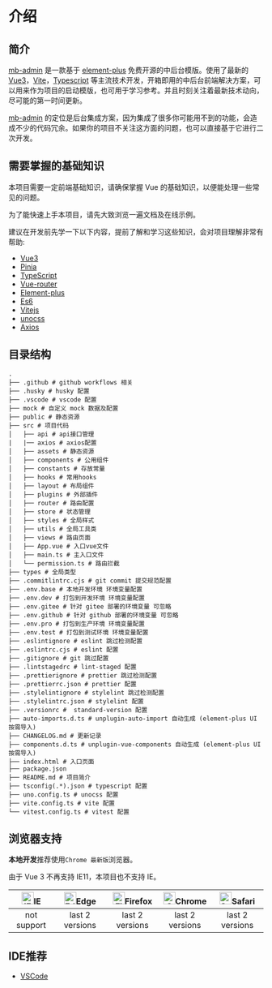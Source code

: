 # 介绍

## 简介

[mb-admin](https://github.com/syh-micro-build/mb-admin) 是一款基于 [element-plus](https://element-plus.org/) 免费开源的中后台模版。使用了最新的 [Vue3](https://github.com/vuejs/vue-next)，[Vite](https://github.com/vitejs/vite)，[Typescript](https://www.typescriptlang.org/) 等主流技术开发，开箱即用的中后台前端解决方案，可以用来作为项目的启动模版，也可用于学习参考。并且时刻关注着最新技术动向，尽可能的第一时间更新。

[mb-admin](https://github.com/syh-micro-build/mb-admin) 的定位是后台集成方案，因为集成了很多你可能用不到的功能，会造成不少的代码冗余。如果你的项目不关注这方面的问题，也可以直接基于它进行二次开发。

## 需要掌握的基础知识

本项目需要一定前端基础知识，请确保掌握 Vue 的基础知识，以便能处理一些常见的问题。

为了能快速上手本项目，请先大致浏览一遍文档及在线示例。

建议在开发前先学一下以下内容，提前了解和学习这些知识，会对项目理解非常有帮助:

- [Vue3](https://v3.vuejs.org/)
- [Pinia](https://pinia.vuejs.org/)
- [TypeScript](https://www.typescriptlang.org/)
- [Vue-router](https://next.router.vuejs.org/)
- [Element-plus](https://element-plus.org/)
- [Es6](https://es6.ruanyifeng.com/)
- [Vitejs](https://vitejs.dev/)
- [unocss](https://unocss.dev/)
- [Axios](https://axios-http.com/)

## 目录结构

```
.
├── .github # github workflows 相关
├── .husky # husky 配置
├── .vscode # vscode 配置
├── mock # 自定义 mock 数据及配置
├── public # 静态资源
├── src # 项目代码
│   ├── api # api接口管理
|   |── axios # axios配置
│   ├── assets # 静态资源
│   ├── components # 公用组件
│   ├── constants # 存放常量
│   ├── hooks # 常用hooks
│   ├── layout # 布局组件
│   ├── plugins # 外部插件
│   ├── router # 路由配置
│   ├── store # 状态管理
│   ├── styles # 全局样式
│   ├── utils # 全局工具类
│   ├── views # 路由页面
│   ├── App.vue # 入口vue文件
│   ├── main.ts # 主入口文件
│   └── permission.ts # 路由拦截
├── types # 全局类型
├── .commitlintrc.cjs # git commit 提交规范配置
├── .env.base # 本地开发环境 环境变量配置
├── .env.dev # 打包到开发环境 环境变量配置
├── .env.gitee # 针对 gitee 部署的环境变量 可忽略
├── .env.github # 针对 github 部署的环境变量 可忽略
├── .env.pro # 打包到生产环境 环境变量配置
├── .env.test # 打包到测试环境 环境变量配置
├── .eslintignore # eslint 跳过检测配置
├── .eslintrc.cjs # eslint 配置
├── .gitignore # git 跳过配置
├── .lintstagedrc # lint-staged 配置
├── .prettierignore # prettier 跳过检测配置
├── .prettierrc.json # prettier 配置
├── .stylelintignore # stylelint 跳过检测配置
├── .stylelintrc.json # stylelint 配置
├── .versionrc #  standard-version 配置
├── auto-imports.d.ts # unplugin-auto-import 自动生成 (element-plus UI 按需导入)
├── CHANGELOG.md # 更新记录
├── components.d.ts # unplugin-vue-components 自动生成 (element-plus UI 按需导入)
├── index.html # 入口页面
├── package.json
├── README.md # 项目简介
├── tsconfig(.*).json # typescript 配置
├── uno.config.ts # unocss 配置
├── vite.config.ts # vite 配置
└── vitest.config.ts # vitest 配置
```

## 浏览器支持

**本地开发**推荐使用`Chrome 最新版`浏览器。

由于 Vue 3 不再支持 IE11，本项目也不支持 IE。

| [<img src="https://raw.githubusercontent.com/alrra/browser-logos/main/src/archive/internet-explorer_9-11/internet-explorer_9-11_48x48.png" alt="IE" width="24px" height="24px"  />](http://godban.github.io/browsers-support-badges/)IE | [<img src="https://raw.githubusercontent.com/alrra/browser-logos/main/src/edge/edge_48x48.png" alt=" Edge" width="24px" height="24px" />](http://godban.github.io/browsers-support-badges/)Edge | [<img src="https://raw.githubusercontent.com/alrra/browser-logos/main/src/firefox/firefox_48x48.png" alt="Firefox" width="24px" height="24px" />](http://godban.github.io/browsers-support-badges/)Firefox | [<img src="https://raw.githubusercontent.com/alrra/browser-logos/main/src/chrome/chrome_48x48.png" alt="Chrome" width="24px" height="24px" />](http://godban.github.io/browsers-support-badges/)Chrome | [<img src="https://raw.githubusercontent.com/alrra/browser-logos/main/src/safari/safari_48x48.png" alt="Safari" width="24px" height="24px" />](http://godban.github.io/browsers-support-badges/)Safari |
| :-: | :-: | :-: | :-: | :-: |
| not support | last 2 versions | last 2 versions | last 2 versions | last 2 versions |

## IDE推荐

- [VSCode](https://code.visualstudio.com/)
